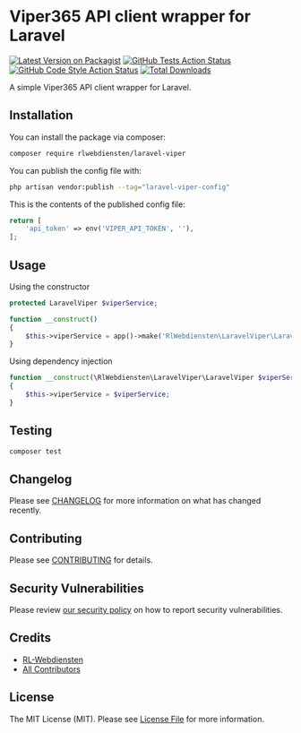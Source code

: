 # Viper365 API client wrapper for Laravel

[![Latest Version on Packagist](https://img.shields.io/packagist/v/rlwebdiensten/laravel-viper.svg?style=flat-square)](https://packagist.org/packages/rlwebdiensten/laravel-viper)
[![GitHub Tests Action Status](https://img.shields.io/github/workflow/status/RL-Webdiensten/laravel-viper365/run-tests?label=tests)](https://github.com/RL-Webdiensten/laravel-viper365/actions?query=workflow%3Arun-tests+branch%3Amain)
[![GitHub Code Style Action Status](https://img.shields.io/github/workflow/status/RL-Webdiensten/laravel-viper365/Check%20&%20fix%20styling?label=code%20style)](https://github.com/RL-Webdiensten/laravel-viper365/actions?query=workflow%3A"Check+%26+fix+styling"+branch%3Amain)
[![Total Downloads](https://img.shields.io/packagist/dt/rlwebdiensten/laravel-viper.svg?style=flat-square)](https://packagist.org/packages/rlwebdiensten/laravel-viper)

A simple Viper365 API client wrapper for Laravel.

## Installation

You can install the package via composer:

```bash
composer require rlwebdiensten/laravel-viper
```

You can publish the config file with:

```bash
php artisan vendor:publish --tag="laravel-viper-config"
```

This is the contents of the published config file:

```php
return [
    'api_token' => env('VIPER_API_TOKEN', ''),
];
```

## Usage

Using the constructor
```php
protected LaravelViper $viperService;

function __construct()
{
    $this->viperService = app()->make('RlWebdiensten\LaravelViper\LaravelViper');;
}
```

Using dependency injection
```php
function __construct(\RlWebdiensten\LaravelViper\LaravelViper $viperService)
{
    $this->viperService = $viperService;
}
```

## Testing

```bash
composer test
```

## Changelog

Please see [CHANGELOG](CHANGELOG.md) for more information on what has changed recently.

## Contributing

Please see [CONTRIBUTING](.github/CONTRIBUTING.md) for details.

## Security Vulnerabilities

Please review [our security policy](../../security/policy) on how to report security vulnerabilities.

## Credits

- [RL-Webdiensten](https://github.com/RL-Webdiensten)
- [All Contributors](../../contributors)

## License

The MIT License (MIT). Please see [License File](LICENSE.md) for more information.
